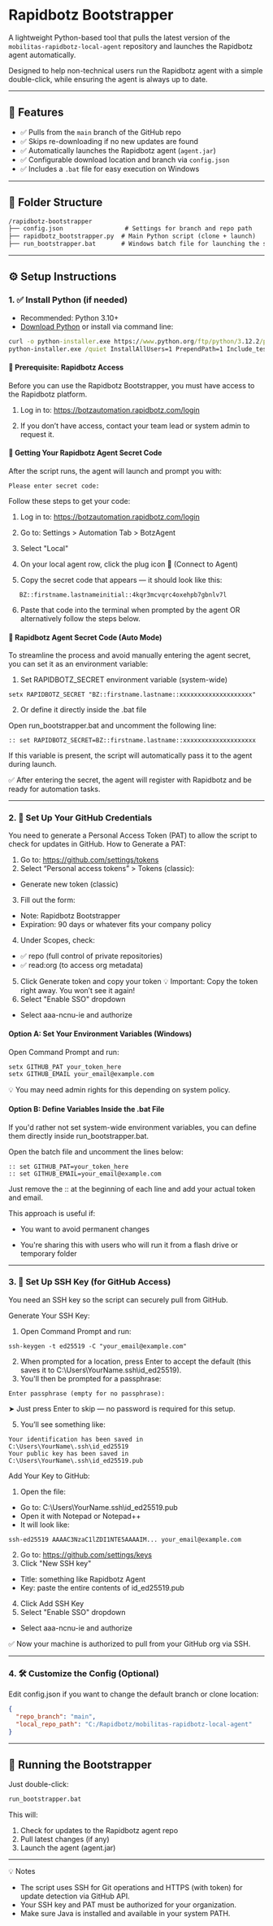 # Rapidbotz Bootstrapper

A lightweight Python-based tool that pulls the latest version of the `mobilitas-rapidbotz-local-agent` repository and launches the Rapidbotz agent automatically.

Designed to help non-technical users run the Rapidbotz agent with a simple double-click, while ensuring the agent is always up to date.

---

## 🔧 Features

- ✅ Pulls from the `main` branch of the GitHub repo
- ✅ Skips re-downloading if no new updates are found
- ✅ Automatically launches the Rapidbotz agent (`agent.jar`)
- ✅ Configurable download location and branch via `config.json`
- ✅ Includes a `.bat` file for easy execution on Windows

---

## 📁 Folder Structure

```md
/rapidbotz-bootstrapper
├── config.json                 # Settings for branch and repo path
├── rapidbotz_bootstrapper.py  # Main Python script (clone + launch)
├── run_bootstrapper.bat       # Windows batch file for launching the script
```

---

## ⚙️ Setup Instructions

### 1. ✅ Install Python (if needed)

- Recommended: Python 3.10+
- [Download Python](https://www.python.org/downloads/) or install via command line:

```cmd
curl -o python-installer.exe https://www.python.org/ftp/python/3.12.2/python-3.12.2-amd64.exe
python-installer.exe /quiet InstallAllUsers=1 PrependPath=1 Include_test=0
```

#### 🔐 Prerequisite: Rapidbotz Access

Before you can use the Rapidbotz Bootstrapper, you must have access to the Rapidbotz platform.
1. Log in to:
https://botzautomation.rapidbotz.com/login

2. If you don’t have access, contact your team lead or system admin to request it.

#### 🧩 Getting Your Rapidbotz Agent Secret Code

After the script runs, the agent will launch and prompt you with:
```
Please enter secret code:
```

Follow these steps to get your code:

1. Log in to: https://botzautomation.rapidbotz.com/login

2. Go to:
    Settings > Automation Tab > BotzAgent

3. Select "Local" 

4. On your local agent row, click the plug icon 🔌 (Connect to Agent)

5. Copy the secret code that appears — it should look like this:
```
   BZ::firstname.lastnameinitial::4kqr3mcvqrc4oxehpb7gbnlv7l
```

6. Paste that code into the terminal when prompted by the agent OR alternatively follow the steps below.


#### 🔐 Rapidbotz Agent Secret Code (Auto Mode)

To streamline the process and avoid manually entering the agent secret, you can set it as an environment variable:

1. Set RAPIDBOTZ_SECRET environment variable (system-wide)

```
setx RAPIDBOTZ_SECRET "BZ::firstname.lastname::xxxxxxxxxxxxxxxxxxxx"
```

2. Or define it directly inside the .bat file

Open run_bootstrapper.bat and uncomment the following line:

```
:: set RAPIDBOTZ_SECRET=BZ::firstname.lastname::xxxxxxxxxxxxxxxxxxxx
```

If this variable is present, the script will automatically pass it to the agent during launch.

✅ After entering the secret, the agent will register with Rapidbotz and be ready for automation tasks.

---

### 2. 🔐 Set Up Your GitHub Credentials

You need to generate a Personal Access Token (PAT) to allow the script to check for updates in GitHub.
How to Generate a PAT:

1. Go to: https://github.com/settings/tokens
2. Select “Personal access tokens” > Tokens (classic):
  - Generate new token (classic)

3. Fill out the form:
  - Note: Rapidbotz Bootstrapper
  - Expiration: 90 days or whatever fits your company policy

4. Under Scopes, check:
  - ✅ repo (full control of private repositories)
  - ✅ read:org (to access org metadata)
5. Click Generate token and copy your token
💡 Important: Copy the token right away. You won’t see it again!
6. Select "Enable SSO" dropdown
  - Select aaa-ncnu-ie and authorize

#### Option A: Set Your Environment Variables (Windows)

Open Command Prompt and run:
```cmd
setx GITHUB_PAT your_token_here
setx GITHUB_EMAIL your_email@example.com
```
💡 You may need admin rights for this depending on system policy.

#### Option B: Define Variables Inside the .bat File

If you'd rather not set system-wide environment variables, you can define them directly inside run_bootstrapper.bat.

Open the batch file and uncomment the lines below:

```
:: set GITHUB_PAT=your_token_here
:: set GITHUB_EMAIL=your_email@example.com
```

Just remove the :: at the beginning of each line and add your actual token and email.

This approach is useful if:

- You want to avoid permanent changes

- You're sharing this with users who will run it from a flash drive or temporary folder

---

### 3. 🔑 Set Up SSH Key (for GitHub Access)
You need an SSH key so the script can securely pull from GitHub.

Generate Your SSH Key:
1. Open Command Prompt and run:
```
ssh-keygen -t ed25519 -C "your_email@example.com"
```
2. When prompted for a location, press Enter to accept the default (this saves it to C:\Users\YourName\.ssh\id_ed25519).
3. You'll then be prompted for a passphrase:
```
Enter passphrase (empty for no passphrase):
```
➤ Just press Enter to skip — no password is required for this setup.

5. You’ll see something like:
```
Your identification has been saved in C:\Users\YourName\.ssh\id_ed25519
Your public key has been saved in C:\Users\YourName\.ssh\id_ed25519.pub
```

Add Your Key to GitHub:

1. Open the file:
- Go to: C:\Users\YourName\.ssh\id_ed25519.pub
- Open it with Notepad or Notepad++
- It will look like:
```
ssh-ed25519 AAAAC3NzaC1lZDI1NTE5AAAAIM... your_email@example.com
```
2. Go to: https://github.com/settings/keys
3. Click "New SSH key"
- Title: something like Rapidbotz Agent
- Key: paste the entire contents of id_ed25519.pub
4. Click Add SSH Key
5. Select "Enable SSO" dropdown
  - Select aaa-ncnu-ie and authorize

✅ Now your machine is authorized to pull from your GitHub org via SSH.

---

### 4. 🛠️ Customize the Config (Optional)

Edit config.json if you want to change the default branch or clone location:
```json
{
  "repo_branch": "main",
  "local_repo_path": "C:/Rapidbotz/mobilitas-rapidbotz-local-agent"
}
```

---

## 🚀 Running the Bootstrapper

Just double-click:
```cmd
run_bootstrapper.bat
```
This will:

1. Check for updates to the Rapidbotz agent repo
2. Pull latest changes (if any)
3. Launch the agent (agent.jar)
   
---

💡 Notes

- The script uses SSH for Git operations and HTTPS (with token) for update detection via GitHub API.
- Your SSH key and PAT must be authorized for your organization.
- Make sure Java is installed and available in your system PATH.

